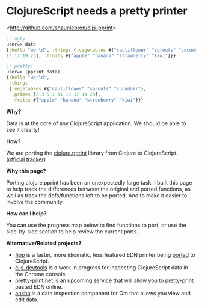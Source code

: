# ClojureScript needs a __pretty printer__

&lt;<http://github.com/shaunlebron/cljs-pprint>&gt;

```clojure
;; ugly
user=> data
{:hello "world", :things {:vegetables #{"cauliflower" "sprouts" "cucumber"}, :primes [2 3 5 7 11
13 17 19 23], :fruits #{"apple" "banana" "strawberry" "kiwi"}}}

;; pretty!
user=> (pprint data)
{:hello "world",
 :things
 {:vegetables #{"cauliflower" "sprouts" "cucumber"},
  :primes [2 3 5 7 11 13 17 19 23],
  :fruits #{"apple" "banana" "strawberry" "kiwi"}}}
```

__Why?__

Data is at the core of any ClojureScript application. We should be able to see
it clearly!

__How?__

We are porting the
[clojure.pprint](https://clojure.github.io/clojure/clojure.pprint-api.html)
library from Clojure to ClojureScript.  ([official tracker](http://dev.clojure.org/jira/browse/CLJS-710))

__Why this page?__

Porting clojure.pprint has been an unexpectedly large task.  I built this page
to help track the differences between the original and ported functions, as
well as track the defs/functions left to be ported.  And to make it easier to
involve the community.

__How can I help?__

You can use the progress map below to find functions to port, or use the
side-by-side section to help review the current ports.

__Alternative/Related projects?__

- [fipp](https://github.com/brandonbloom/fipp) is a faster, more idiomatic, less featured EDN
  printer being [ported](https://github.com/brandonbloom/fipp/issues/7) to
  ClojureScript.
- [cljs-devtools](https://github.com/binaryage/cljs-devtools) is
  a work in progress for inspecting ClojureScript data in the Chrome
  console.
- [pretty-print.net](https://github.com/comamitc/pretty-print.net)
  is an upcoming service that will allow you to pretty-print pasted EDN
  online.
- [ankha](https://github.com/noprompt/ankha) is a data inspection component for
  Om that allows you view and edit data.



